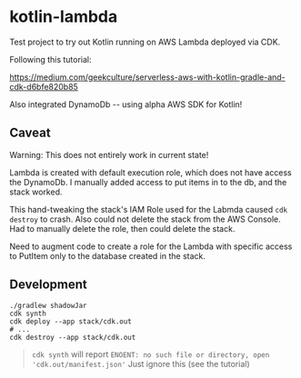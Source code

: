 # kotlin-lambda

Test project to try out Kotlin running on AWS Lambda deployed via CDK.

Following this tutorial:

https://medium.com/geekculture/serverless-aws-with-kotlin-gradle-and-cdk-d6bfe820b85

Also integrated DynamoDb -- using alpha AWS SDK for Kotlin!

## Caveat

Warning: This does not entirely work in current state!

Lambda is created with default execution role, which does not have access the DynamoDb. I manually added access to put items in to the db, and the stack worked.

This hand-tweaking the stack's IAM Role used for the Labmda caused `cdk destroy` to crash. Also could not delete the stack from the AWS Console. Had to manually delete the role, then could delete the stack.

Need to augment code to create a role for the Lambda with specific access to PutItem only to the database created in the stack.

## Development

```
./gradlew shadowJar
cdk synth
cdk deploy --app stack/cdk.out 
# ... 
cdk destroy --app stack/cdk.out
```

> `cdk synth` will report `ENOENT: no such file or directory, open 'cdk.out/manifest.json'`
>  Just ignore this (see the tutorial)

